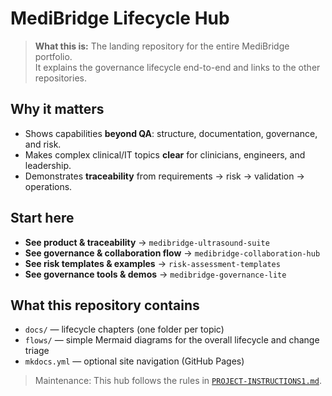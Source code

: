 # MediBridge Lifecycle Hub

> **What this is:** The landing repository for the entire MediBridge portfolio.  
> It explains the governance lifecycle end-to-end and links to the other repositories.

## Why it matters
- Shows capabilities **beyond QA**: structure, documentation, governance, and risk.  
- Makes complex clinical/IT topics **clear** for clinicians, engineers, and leadership.  
- Demonstrates **traceability** from requirements → risk → validation → operations.

## Start here
- **See product & traceability** → `medibridge-ultrasound-suite`
- **See governance & collaboration flow** → `medibridge-collaboration-hub`
- **See risk templates & examples** → `risk-assessment-templates`
 - **See governance tools & demos** → `medibridge-governance-lite`

## What this repository contains
- `docs/` — lifecycle chapters (one folder per topic)
- `flows/` — simple Mermaid diagrams for the overall lifecycle and change triage
- `mkdocs.yml` — optional site navigation (GitHub Pages)

> Maintenance: This hub follows the rules in [`PROJECT-INSTRUCTIONS1.md`](./PROJECT-INSTRUCTIONS1.md).
